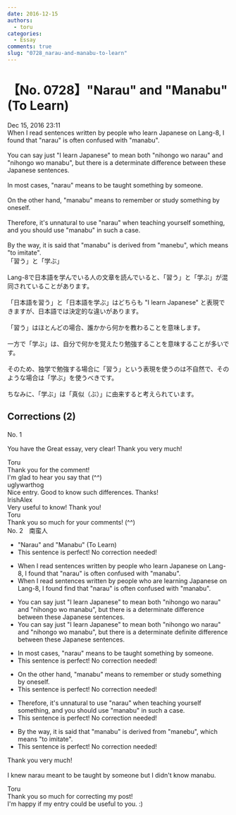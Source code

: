 ```yaml
---
date: 2016-12-15
authors:
  - toru
categories:
  - Essay
comments: true
slug: "0728_narau-and-manabu-to-learn"
---
```


# 【No. 0728】"Narau" and "Manabu" (To Learn)
<div class="date">Dec 15, 2016 23:11</div>
<div id="post"><div id="body_show_ori">
When I read sentences written by people who learn Japanese on Lang-8, I found that "narau" is often confused with "manabu".<br/><br/>You can say just "I learn Japanese" to mean both "nihongo wo narau" and "nihongo wo manabu", but there is a determinate difference between these Japanese sentences.<br/><br/>In most cases, "narau" means to be taught something by someone.<br/><br/>On the other hand, "manabu" means to remember or study something by oneself.<br/><br/>Therefore, it's unnatural to use "narau" when teaching yourself something, and you should use "manabu" in such a case.<br/><br/>By the way, it is said that "manabu" is derived from "manebu", which means "to imitate".
</div></div>

<!-- more -->

<div id="post_ja"><div id="body_show_mo">
「習う」と「学ぶ」<br/><br/>Lang-8で日本語を学んでいる人の文章を読んでいると、「習う」と「学ぶ」が混同されていることがあります。<br/><br/>「日本語を習う」と「日本語を学ぶ」はどちらも "I learn Japanese" と表現できますが、日本語では決定的な違いがあります。<br/><br/>「習う」はほとんどの場合、誰かから何かを教わることを意味します。<br/><br/>一方で「学ぶ」は、自分で何かを覚えたり勉強することを意味することが多いです。<br/><br/>そのため、独学で勉強する場合に「習う」という表現を使うのは不自然で、そのような場合は「学ぶ」を使うべきです。<br/><br/>ちなみに、「学ぶ」は「真似（ぶ）」に由来すると考えられています。
</div></div>

## Corrections (2)
<div id="block"><div class="first_name"> No. 1　<span class="just_name"></span></div><div id="block2">
<p class="comment_small">
 You have the Great essay, very clear! Thank you very much!
</p>

</div><div class="name"><span class="just_name">Toru</span><br>
Thank you for the comment!<br/>I'm glad to hear you say that (^^)
</div>
<div class="name"><span class="just_name">uglywarthog</span><br>
Nice entry. Good to know such differences. Thanks!
</div>
<div class="name"><span class="just_name">IrishAlex</span><br>
Very useful to know! Thank you!
</div>
<div class="name"><span class="just_name">Toru</span><br>
Thank you so much for your comments! (^^)
</div>
</div>
<div id="block"><div class="first_name"> No. 2　<span class="just_name">南蛮人</span></div><div id="block2">
<ul class="correction_field">
<li class="incorrect">"Narau" and "Manabu" (To Learn)</li>
<li class="corrected perfect">This sentence is perfect! No correction needed!</li>
</ul>
<ul class="correction_field">
<li class="incorrect">When I read sentences written by people who learn Japanese on Lang-8, I found that "narau" is often confused with "manabu".</li>
<li class="corrected correct">
When I read sentences written by people who <span class="f_gray">are</span> learn<span class="f_gray">ing</span> Japanese on Lang-8, I <span class="sline"><span class="f_red">found</span></span> <span class="f_blue">find</span> that "narau" is often confused with "manabu".
</li>
</ul>
<ul class="correction_field">
<li class="incorrect">You can say just "I learn Japanese" to mean both "nihongo wo narau" and "nihongo wo manabu", but there is a determinate difference between these Japanese sentences.</li>
<li class="corrected correct">
You can say just "I learn Japanese" to mean both "nihongo wo narau" and "nihongo wo manabu", but there is a <span class="f_gray"><span class="sline">determinate</span></span> <span class="f_gray">definite</span> difference between these Japanese sentences.
</li>
</ul>
<ul class="correction_field">
<li class="incorrect">In most cases, "narau" means to be taught something by someone.</li>
<li class="corrected perfect">This sentence is perfect! No correction needed!</li>
</ul>
<ul class="correction_field">
<li class="incorrect">On the other hand, "manabu" means to remember or study something by oneself.</li>
<li class="corrected perfect">This sentence is perfect! No correction needed!</li>
</ul>
<ul class="correction_field">
<li class="incorrect">Therefore, it's unnatural to use "narau" when teaching yourself something, and you should use "manabu" in such a case.</li>
<li class="corrected perfect">This sentence is perfect! No correction needed!</li>
</ul>
<ul class="correction_field">
<li class="incorrect">By the way, it is said that "manabu" is derived from "manebu", which means "to imitate".</li>
<li class="corrected perfect">This sentence is perfect! No correction needed!</li>
</ul>
<p class="comment_small">
 Thank you very much!
 <br/>
 <br/>
 I knew narau meant to be taught by someone but I didn't know manabu.
</p>

</div><div class="name"><span class="just_name">Toru</span><br>
Thank you so much for correcting my post!<br/>I'm happy if my entry could be useful to you. :)
</div>
</div>

